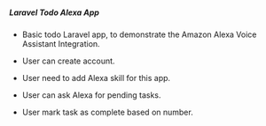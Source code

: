 ##### Laravel Todo Alexa App

- Basic todo Laravel app, to demonstrate the Amazon Alexa Voice Assistant Integration.

- User can create account.
- User need to add Alexa skill for this app.
- User can ask Alexa for pending tasks.
- User mark task as complete based on number.